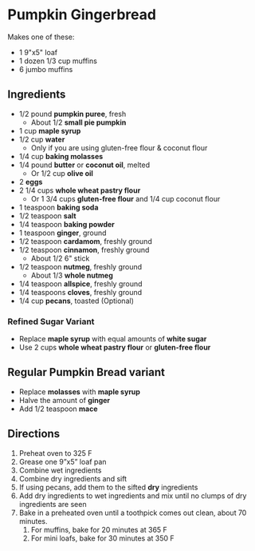 # Pumpkin Gingerbread

Makes one of these:

- 1 9"x5" loaf
- 1 dozen 1/3 cup muffins
- 6 jumbo muffins

## Ingredients

- 1/2 pound **pumpkin puree**, fresh
    - About 1/2 **small pie pumpkin**
- 1 cup **maple syrup**
- 1/2 cup **water**
    - Only if you are using gluten-free flour & coconut flour
- 1/4 cup **baking molasses**
- 1/4 pound **butter** or **coconut oil**, melted
    - Or 1/2 cup **olive oil**
- 2 **eggs**
- 2 1/4 cups **whole wheat pastry flour**
    - Or 1 3/4 cups **gluten-free flour** and 1/4 cup coconut flour
- 1 teaspoon **baking soda**
- 1/2 teaspoon **salt**
- 1/4 teaspoon **baking powder**
- 1 teaspoon **ginger**, ground
- 1/2 teaspoon **cardamom**, freshly ground
- 1/2 teaspoon **cinnamon**, freshly ground
    - About 1/2 6" stick
- 1/2 teaspoon **nutmeg**, freshly ground
    - About 1/3 **whole nutmeg**
- 1/4 teaspoon **allspice**, freshly ground
- 1/4 teaspoons **cloves**, freshly ground
- 1/4 cup **pecans**, toasted (Optional)

### Refined Sugar Variant

- Replace **maple syrup** with equal amounts of **white sugar**
- Use 2 cups **whole wheat pastry flour** or **gluten-free flour**

## Regular Pumpkin Bread variant

- Replace **molasses** with **maple syrup**
- Halve the amount of **ginger**
- Add 1/2 teaspoon **mace**

## Directions

1. Preheat oven to 325 F
1. Grease one 9”x5” loaf pan
1. Combine wet ingredients
1. Combine dry ingredients and sift
1. If using pecans, add them to the sifted **dry** ingredients
1. Add dry ingredients to wet ingredients and mix until no clumps of dry ingredients are seen
1. Bake in a preheated oven until a toothpick comes out clean, about 70 minutes.
    1. For muffins, bake for 20 minutes at 365 F
    1. For mini loafs, bake for 30 minutes at 350 F
